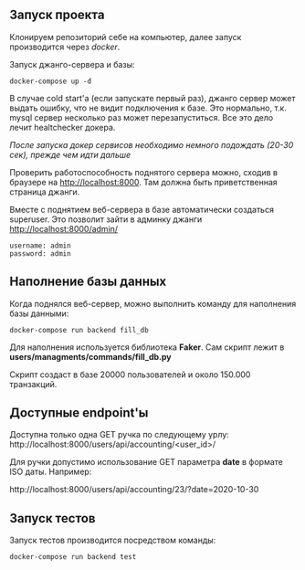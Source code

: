 ## Запуск проекта

Клонируем репозиторий себе на компьютер, далее запуск производится через *docker*.

Запуск джанго-сервера и базы:

```shell
docker-compose up -d
```

В случае cold start'а (если запускате первый раз), джанго сервер может выдать ошибку,
что не видит подключения к базе. Это нормально, т.к. mysql сервер несколько раз
может перезапуститься. Все это дело лечит healtchecker докера.

*После запуска докер сервисов необходимо
немного подождать (20-30 сек), прежде чем идти дальше*

Проверить работоспособность поднятого сервера можно,
сходив в браузере на [http://localhost:8000](http://localhost:8000/).
Там должна быть приветственная страница джанги.

Вместе с поднятием веб-сервера в базе автоматически создаться superuser. Это позволит зайти в
админку джанги [http://localhost:8000/admin/](http://localhost:8000/admin/)

```text
username: admin
password: admin
```

## Наполнение базы данных

Когда поднялся веб-сервер, можно выполнить команду для наполнения базы данными:
```shell
docker-compose run backend fill_db
```

Для наполнения используется библиотека **Faker**. Сам скрипт лежит в
**users/managments/commands/fill_db.py**

Скрипт создаст в базе 20000 пользователей и около 150.000 транзакций.

## Доступные endpoint'ы

Доступна только одна GET ручка по следующему урлу:
http://localhost:8000/users/api/accounting/<user_id>/

Для ручки допустимо использование GET параметра **date** в формате ISO даты. Например:

http://localhost:8000/users/api/accounting/23/?date=2020-10-30

## Запуск тестов

Запуск тестов производится посредством команды:
```shell
docker-compose run backend test
```
